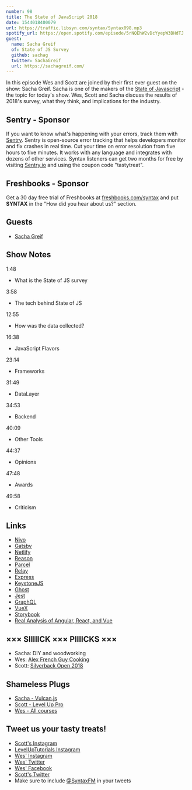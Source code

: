 ```yaml
---
number: 98
title: The State of JavaScript 2018
date: 1544018400079
url: https://traffic.libsyn.com/syntax/Syntax098.mp3
spotify_url: https://open.spotify.com/episode/5rNQEhW2vDcYyepW3DHdTJ
guest:
  name: Sacha Greif
  of: State of JS Survey
  github: sachag
  twitter: SachaGreif
  url: https://sachagreif.com/
---
```


In this episode Wes and Scott are joined by their first ever guest on the show: Sacha Greif. Sacha is one of the makers of the [State of Javascript](https://stateofjs.com/) - the topic for today's show. Wes, Scott and Sacha discuss the results of 2018's survey, what they think, and implications for the industry.

## Sentry - Sponsor

If you want to know what's happening with your errors, track them with [Sentry](https://sentry.io/). Sentry is open-source error tracking that helps developers monitor and fix crashes in real time. Cut your time on error resolution from five hours to five minutes. It works with any language and integrates with dozens of other services. Syntax listeners can get two months for free by visiting [Sentry.io](https://sentry.io/) and using the coupon code "tastytreat".

## Freshbooks - Sponsor

Get a 30 day free trial of Freshbooks at [freshbooks.com/syntax](https://freshbooks.com/syntax) and put **SYNTAX** in the "How did you hear about us?" section.

## Guests

* [Sacha Greif](https://twitter.com/SachaGreif)

## Show Notes

1:48

* What is the State of JS survey

3:58

* The tech behind State of JS

12:55

* How was the data collected?

16:38

* JavaScript Flavors

23:14

* Frameworks

31:49

* DataLayer

34:53

* Backend

40:09

* Other Tools

44:37

* Opinions

47:48

* Awards

49:58

* Criticism

## Links
* [Nivo](https://nivo.rocks/)
* [Gatsby](https://www.gatsbyjs.org/)
* [Netlify](https://www.netlify.com/)
* [Reason](https://reasonml.github.io/)
* [Parcel](https://en.parceljs.org/)
* [Relay](https://facebook.github.io/relay/)
* [Express](https://expressjs.com/)
* [KeystoneJS](https://keystonejs.com/)
* [Ghost](https://ghost.org/)
* [Jest](https://jestjs.io/)
* [GraphQL](https://graphql.org/)
* [VueX](https://vuex.vuejs.org/)
* [Storybook](https://storybook.js.org/)
* [Real Analysis of Angular, React, and Vue](https://youtu.be/UnEPBQvkNrg)

## ××× SIIIIICK ××× PIIIICKS ×××

* Sacha: DIY and woodworking
* Wes: [Alex French Guy Cooking](https://www.youtube.com/user/FrenchGuyCooking)
* Scott: [Silverback Open 2018](https://www.youtube.com/playlist?list=PLipSUxfAla6D257xn14FgxHaFUyKDMY14)

## Shameless Plugs

* [Sacha -  Vulcan.js](http://vulcanjs.org/)
* [Scott - Level Up Pro](https://www.leveluptutorials.com/pro)
* [Wes - All courses](https://wesbos.com/courses)

## Tweet us your tasty treats!

* [Scott's Instagram](https://www.instagram.com/stolinski/)
* [LevelUpTutorials Instagram](https://www.instagram.com/LevelUpTutorials/)
* [Wes' Instagram](https://www.instagram.com/wesbos/)
* [Wes' Twitter](https://twitter.com/wesbos)
* [Wes' Facebook](https://www.facebook.com/wesbos.developer)
* [Scott's Twitter](https://twitter.com/stolinski)
* Make sure to include [@SyntaxFM](https://twitter.com/SyntaxFM) in your tweets
